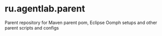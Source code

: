 # ru.agentlab.parent
Parent repository for Maven parent pom, Eclipse Oomph setups and other parent scripts and configs
